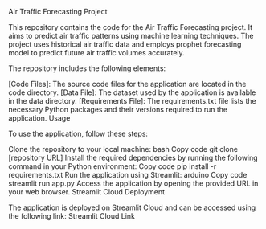 Air Traffic Forecasting Project

This repository contains the code for the Air Traffic Forecasting project. It aims to predict air traffic patterns using machine learning techniques. The project uses historical air traffic data and employs prophet forecasting model to predict future air traffic volumes accurately.


The repository includes the following elements:

[Code Files]: The source code files for the application are located in the code directory.
[Data File]: The dataset used by the application is available in the data directory.
[Requirements File]: The requirements.txt file lists the necessary Python packages and their versions required to run the application.
Usage

To use the application, follow these steps:

Clone the repository to your local machine:
bash
Copy code
git clone [repository URL]
Install the required dependencies by running the following command in your Python environment:
Copy code
pip install -r requirements.txt
Run the application using Streamlit:
arduino
Copy code
streamlit run app.py
Access the application by opening the provided URL in your web browser.
Streamlit Cloud Deployment

The application is deployed on Streamlit Cloud and can be accessed using the following link: Streamlit Cloud Link
